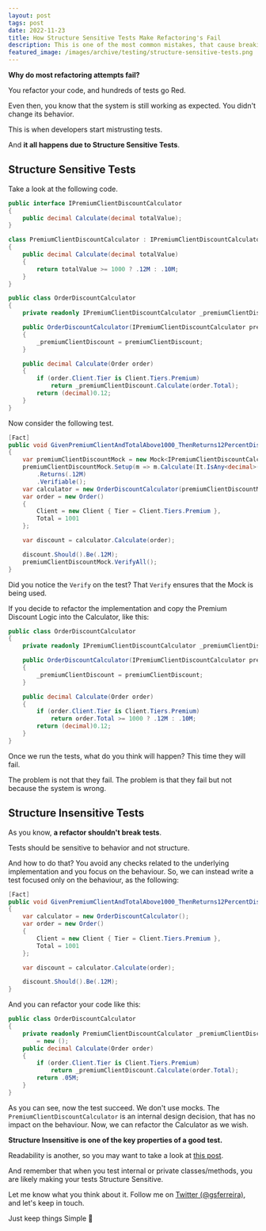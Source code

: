 ```yaml
---
layout: post
tags: post
date: 2022-11-23
title: How Structure Sensitive Tests Make Refactoring's Fail
description: This is one of the most common mistakes, that cause breaking tests on refactoring. In this post, we will see how to build structure-insensitive tests, one of the key properties of a good test.
featured_image: /images/archive/testing/structure-sensitive-tests.png
---
```


**Why do most refactoring attempts fail?**

You refactor your code, and hundreds of tests go Red.

Even then, you know that the system is still working as expected. You didn't change its behavior.

This is when developers start mistrusting tests.

And **it all happens due to Structure Sensitive Tests**.

## Structure Sensitive Tests

Take a look at the following code.

```csharp
public interface IPremiumClientDiscountCalculator
{
    public decimal Calculate(decimal totalValue);
}

class PremiumClientDiscountCalculator : IPremiumClientDiscountCalculator
{
    public decimal Calculate(decimal totalValue)
    {
        return totalValue >= 1000 ? .12M : .10M;
    }
}

public class OrderDiscountCalculator
{
    private readonly IPremiumClientDiscountCalculator _premiumClientDiscount;

    public OrderDiscountCalculator(IPremiumClientDiscountCalculator premiumClientDiscount)
    {
        _premiumClientDiscount = premiumClientDiscount;
    }

    public decimal Calculate(Order order)
    {
        if (order.Client.Tier is Client.Tiers.Premium)
            return _premiumClientDiscount.Calculate(order.Total);
        return (decimal)0.12;
    }
}
```

Now consider the following test.

```csharp
[Fact]
public void GivenPremiumClientAndTotalAbove1000_ThenReturns12PercentDiscount()
{
    var premiumClientDiscountMock = new Mock<IPremiumClientDiscountCalculator>();
    premiumClientDiscountMock.Setup(m => m.Calculate(It.IsAny<decimal>()))
        .Returns(.12M)
        .Verifiable();
    var calculator = new OrderDiscountCalculator(premiumClientDiscountMock.Object);
    var order = new Order()
    {
        Client = new Client { Tier = Client.Tiers.Premium },
        Total = 1001
    };

    var discount = calculator.Calculate(order);

    discount.Should().Be(.12M);
    premiumClientDiscountMock.VerifyAll();
}
```

Did you notice the `Verify` on the test? That `Verify` ensures that the Mock is being used.

If you decide to refactor the implementation and copy the Premium Discount Logic into the Calculator, like this:

```csharp
public class OrderDiscountCalculator
{
    private readonly IPremiumClientDiscountCalculator _premiumClientDiscount;

    public OrderDiscountCalculator(IPremiumClientDiscountCalculator premiumClientDiscount)
    {
        _premiumClientDiscount = premiumClientDiscount;
    }

    public decimal Calculate(Order order)
    {
        if (order.Client.Tier is Client.Tiers.Premium)
            return order.Total >= 1000 ? .12M : .10M;
        return (decimal)0.12;
    }
}
```

Once we run the tests, what do you think will happen? This time they will fail.

The problem is not that they fail. The problem is that they fail but not because the system is wrong.

## Structure Insensitive Tests

As you know, **a refactor shouldn't break tests**.

Tests should be sensitive to behavior and not structure.

And how to do that? You avoid any checks related to the underlying implementation and you focus on the behaviour.
So, we can instead write a test focused only on the behaviour, as the following:

```csharp
[Fact]
public void GivenPremiumClientAndTotalAbove1000_ThenReturns12PercentDiscount()
{
    var calculator = new OrderDiscountCalculator();
    var order = new Order()
    {
        Client = new Client { Tier = Client.Tiers.Premium },
        Total = 1001
    };

    var discount = calculator.Calculate(order);

    discount.Should().Be(.12M);
}
```

And you can refactor your code like this:

```csharp
public class OrderDiscountCalculator
{
    private readonly PremiumClientDiscountCalculator _premiumClientDiscount
        = new ();
    public decimal Calculate(Order order)
    {
        if (order.Client.Tier is Client.Tiers.Premium)
            return _premiumClientDiscount.Calculate(order.Total);
        return .05M;
    }
}
```

As you can see, now the test succeed. We don't use mocks. The `PremiumClientDiscountCalculator` is an internal design decision, that has no impact on the behaviour. Now, we can refactor the Calculator as we wish.

**Structure Insensitive is one of the key properties of a good test.**

Readability is another, so you may want to take a look at [this post](../the-missing-project-that-fixes-everything-in-dotnet/).

And remember that when you test internal or private classes/methods, you are likely making your tests Structure Sensitive.

Let me know what you think about it. Follow me on [Twitter (@gsferreira)](https://twitter.com/gsferreira), and let's keep in touch.

Just keep things Simple 🌱
